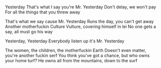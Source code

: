 Yesterday
That's what I say you're Mr. Yesterday
Don't delay, we won't pay
For all the things that you threw away

That's what we say cause Mr. Yesterday
Runs the day, you can't get away
Another motherfuckin Culture Vulture,
covering himself in lei
No one gets a say, all must go his way

Yesterday, Yesterday
Everybody listen up it's Mr. Yesterday

The women, the children, the motherfuckin Earth
Doesn't even matter, you're another fuckin serf
You think you've got a chance, but who owns your home turf?
He owns all from the mountains, down to the surf